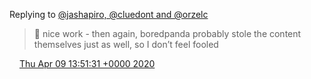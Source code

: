 Replying to [@jashapiro, @cluedont and @orzelc](https://twitter.com/jashapiro/status/1248211638186016768)

> 🙏 nice work \- then again, boredpanda probably stole the content themselves just as well, so I don’t feel fooled

<img src="../../media/tweet.ico" width="12" /> [Thu Apr 09 13:51:31 +0000 2020](https://twitter.com/DromerDenker/status/1248247169724731392)
